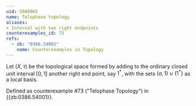 ```yaml
---
uid: S000065
name: Telophase topology
aliases:
- Interval with two right endpoints
counterexamples_id: 73
refs:
  - zb: "0386.54001" 
    name: Counterexamples in Topology
---
```

Let $(X, \tau)$ be the topological space formed by adding to the ordinary closed unit interval $[0,1]$ another right end point, say $1^{\ast}$, with the sets $(a,1) \cup \{1^{\ast}\}$ as a local basis.

Defined as counterexample #73 ("Telophase Topology")
in {{zb:0386.54001}}.
